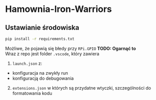 # Hamownia-Iron-Warriors
## Ustawianie środowiska
```bash
pip install -r requirements.txt
```
Możliwe, że pojawią się błedy przy `RPi.GPIO` **TODO: Ogarnąć to** <br>
Wraz z repo jest folder `.vscode`, który zawiera
1. `launch.json` z:
- konfiguracja na zwykły run
- konfiguracją do debugowania
2. `extensions.json` w których są przydatne wtyczki, szczególności do formatowania kodu
